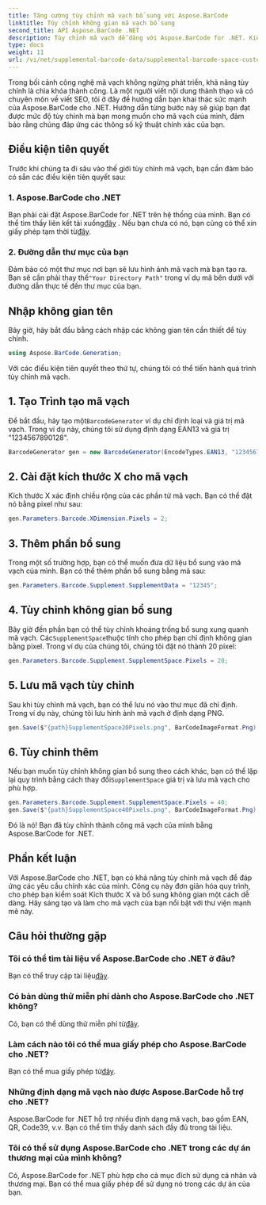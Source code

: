 ```yaml
---
title: Tăng cường tùy chỉnh mã vạch bổ sung với Aspose.BarCode
linktitle: Tùy chỉnh không gian mã vạch bổ sung
second_title: API Aspose.BarCode .NET
description: Tùy chỉnh mã vạch dễ dàng với Aspose.BarCode for .NET. Kiểm soát kích thước X và không gian bổ sung. Hãy thử dùng thử miễn phí!
type: docs
weight: 11
url: /vi/net/supplemental-barcode-data/supplemental-barcode-space-customization/
---
```


Trong bối cảnh công nghệ mã vạch không ngừng phát triển, khả năng tùy chỉnh là chìa khóa thành công. Là một người viết nội dung thành thạo và có chuyên môn về viết SEO, tôi ở đây để hướng dẫn bạn khai thác sức mạnh của Aspose.BarCode cho .NET. Hướng dẫn từng bước này sẽ giúp bạn đạt được mức độ tùy chỉnh mà bạn mong muốn cho mã vạch của mình, đảm bảo rằng chúng đáp ứng các thông số kỹ thuật chính xác của bạn.

## Điều kiện tiên quyết

Trước khi chúng ta đi sâu vào thế giới tùy chỉnh mã vạch, bạn cần đảm bảo có sẵn các điều kiện tiên quyết sau:

### 1. Aspose.BarCode cho .NET

 Bạn phải cài đặt Aspose.BarCode for .NET trên hệ thống của mình. Bạn có thể tìm thấy liên kết tải xuống[đây](https://releases.aspose.com/barcode/net/) . Nếu bạn chưa có nó, bạn cũng có thể xin giấy phép tạm thời từ[đây](https://purchase.aspose.com/temporary-license/).

### 2. Đường dẫn thư mục của bạn

Đảm bảo có một thư mục nơi bạn sẽ lưu hình ảnh mã vạch mà bạn tạo ra. Bạn sẽ cần phải thay thế`"Your Directory Path"` trong ví dụ mã bên dưới với đường dẫn thực tế đến thư mục của bạn.

## Nhập không gian tên

Bây giờ, hãy bắt đầu bằng cách nhập các không gian tên cần thiết để tùy chỉnh.

```csharp
using Aspose.BarCode.Generation;
```

Với các điều kiện tiên quyết theo thứ tự, chúng tôi có thể tiến hành quá trình tùy chỉnh mã vạch.

## 1. Tạo Trình tạo mã vạch

 Để bắt đầu, hãy tạo một`BarcodeGenerator` ví dụ chỉ định loại và giá trị mã vạch. Trong ví dụ này, chúng tôi sử dụng định dạng EAN13 và giá trị "1234567890128".

```csharp
BarcodeGenerator gen = new BarcodeGenerator(EncodeTypes.EAN13, "1234567890128");
```

## 2. Cài đặt kích thước X cho mã vạch

Kích thước X xác định chiều rộng của các phần tử mã vạch. Bạn có thể đặt nó bằng pixel như sau:

```csharp
gen.Parameters.Barcode.XDimension.Pixels = 2;
```

## 3. Thêm phần bổ sung

Trong một số trường hợp, bạn có thể muốn đưa dữ liệu bổ sung vào mã vạch của mình. Bạn có thể thêm phần bổ sung bằng mã sau:

```csharp
gen.Parameters.Barcode.Supplement.SupplementData = "12345";
```

## 4. Tùy chỉnh không gian bổ sung

 Bây giờ đến phần bạn có thể tùy chỉnh khoảng trống bổ sung xung quanh mã vạch. Các`SupplementSpace`thuộc tính cho phép bạn chỉ định không gian bằng pixel. Trong ví dụ của chúng tôi, chúng tôi đặt nó thành 20 pixel:

```csharp
gen.Parameters.Barcode.Supplement.SupplementSpace.Pixels = 20;
```

## 5. Lưu mã vạch tùy chỉnh

Sau khi tùy chỉnh mã vạch, bạn có thể lưu nó vào thư mục đã chỉ định. Trong ví dụ này, chúng tôi lưu hình ảnh mã vạch ở định dạng PNG.

```csharp
gen.Save($"{path}SupplementSpace20Pixels.png", BarCodeImageFormat.Png);
```

## 6. Tùy chỉnh thêm

 Nếu bạn muốn tùy chỉnh không gian bổ sung theo cách khác, bạn có thể lặp lại quy trình bằng cách thay đổi`SupplementSpace` giá trị và lưu mã vạch cho phù hợp.

```csharp
gen.Parameters.Barcode.Supplement.SupplementSpace.Pixels = 40;
gen.Save($"{path}SupplementSpace40Pixels.png", BarCodeImageFormat.Png);
```

Đó là nó! Bạn đã tùy chỉnh thành công mã vạch của mình bằng Aspose.BarCode for .NET.

## Phần kết luận

Với Aspose.BarCode cho .NET, bạn có khả năng tùy chỉnh mã vạch để đáp ứng các yêu cầu chính xác của mình. Công cụ này đơn giản hóa quy trình, cho phép bạn kiểm soát Kích thước X và bổ sung không gian một cách dễ dàng. Hãy sáng tạo và làm cho mã vạch của bạn nổi bật với thư viện mạnh mẽ này.

## Câu hỏi thường gặp

### Tôi có thể tìm tài liệu về Aspose.BarCode cho .NET ở đâu?
 Bạn có thể truy cập tài liệu[đây](https://reference.aspose.com/barcode/net/).

### Có bản dùng thử miễn phí dành cho Aspose.BarCode cho .NET không?
 Có, bạn có thể dùng thử miễn phí từ[đây](https://releases.aspose.com/).

### Làm cách nào tôi có thể mua giấy phép cho Aspose.BarCode cho .NET?
 Bạn có thể mua giấy phép từ[đây](https://purchase.aspose.com/buy).

### Những định dạng mã vạch nào được Aspose.BarCode hỗ trợ cho .NET?
Aspose.BarCode for .NET hỗ trợ nhiều định dạng mã vạch, bao gồm EAN, QR, Code39, v.v. Bạn có thể tìm thấy danh sách đầy đủ trong tài liệu.

### Tôi có thể sử dụng Aspose.BarCode cho .NET trong các dự án thương mại của mình không?
Có, Aspose.BarCode for .NET phù hợp cho cả mục đích sử dụng cá nhân và thương mại. Bạn có thể mua giấy phép để sử dụng nó trong các dự án của bạn.